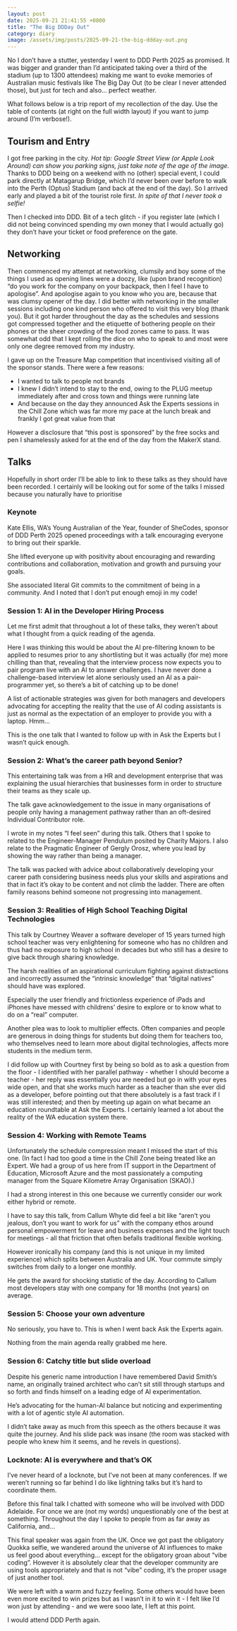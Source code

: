 ```yaml
---
layout: post
date: 2025-09-21 21:41:55 +0800
title: "The Big DDDay Out"
category: diary
image: /assets/img/posts/2025-09-21-the-big-ddday-out.png
---
```


No I don’t have a stutter, yesterday I went to DDD Perth 2025 as promised. It was bigger and grander than I’d anticipated taking over a third of the stadium (up to 1300 attendees) making me want to evoke memories of Australian music festivals like The Big Day Out (to be clear I never attended those), but just for tech and also… perfect weather.  
  
What follows below is a trip report of my recollection of the day. Use the table of contents (at right on the full width layout) if you want to jump around (I’m verbose!).  
  
## Tourism and Entry  
I got free parking in the city. *Hot tip: Google Street View (or Apple Look Around) can show you parking signs, just take note of the age of the image.* Thanks to DDD being on a weekend with no (other) special event, I could park directly at Matagarup Bridge, which I’d never been over before to walk into the Perth (Optus) Stadium (and back at the end of the day). So I arrived early and played a bit of the tourist role first. *In spite of that I never took a selfie!*  
  
Then I checked into DDD. Bit of a tech glitch - if you register late (which I did not being convinced spending my own money that I would actually go) they don’t have your ticket or food preference on the gate.  
  
## Networking  
Then commenced my attempt at networking, clumsily and boy some of the things I used as opening lines were a doozy, like (upon brand recognition) “do you work for the company on your backpack, then I feel I have to apologise”. And apologise again to you know who you are, because that was clumsy opener of the day. I did better with networking in the smaller sessions including one kind person who offered to visit this very blog (thank you). But it got harder throughout the day as the schedules and sessions got compressed together and the etiquette of bothering people on their phones or the sheer crowding of the food zones came to pass. It was somewhat odd that I kept rolling the dice on who to speak to and most were only one degree removed from my industry.  
  
I gave up on the Treasure Map competition that incentivised visiting all of the sponsor stands. There were a few reasons:  
* I wanted to talk to people not brands  
* I knew I didn’t intend to stay to the end, owing to the PLUG meetup immediately after and cross town and things were running late  
* And because on the day they announced Ask the Experts sessions in the Chill Zone which was far more my pace at the lunch break and frankly I got great value from that  
  
However a disclosure that “this post is sponsored” by the free socks and pen I shamelessly asked for at the end of the day from the MakerX stand.  
  
## Talks  
Hopefully in short order I’ll be able to link to these talks as they should have been recorded. I certainly will be looking out for some of the talks I missed because you naturally have to prioritise  
  
### Keynote  
Kate Ellis, WA’s Young Australian of the Year, founder of SheCodes, sponsor of DDD Perth 2025 opened proceedings with a talk encouraging everyone to bring out their sparkle.  
  
She lifted everyone up with positivity about encouraging and rewarding contributions and collaboration, motivation and growth and pursuing your goals.  
  
She associated literal Git commits to the commitment of being in a community. And I noted that I don’t put enough emoji in my code!  
  
### Session 1: AI in the Developer Hiring Process  
Let me first admit that throughout a lot of these talks, they weren’t about what I thought from a quick reading of the agenda.  
  
Here I was thinking this would be about the AI pre-filtering known to be applied to resumes prior to any shortlisting but it was actually (for me) more chilling than that, revealing that the interview process now expects you to pair program live with an AI to answer challenges. I have never done a challenge-based interview let alone seriously used an AI as a pair-programmer yet, so there’s a bit of catching up to be done!  
  
A list of actionable strategies was given for both managers and developers advocating for accepting the reality that the use of AI coding assistants is just as normal as the expectation of an employer to provide you with a laptop. Hmm…  
  
This is the one talk that I wanted to follow up with in Ask the Experts but I wasn’t quick enough.  
  
### Session 2: What’s the career path beyond Senior?  
This entertaining talk was from a HR and development enterprise that was explaining the usual hierarchies that businesses form in order to structure their teams as they scale up.  
  
The talk gave acknowledgement to the issue in many organisations of people only having a management pathway rather than an oft-desired Individual Contributor role.  
  
I wrote in my notes “I feel seen” during this talk. Others that I spoke to related to the Engineer-Manager Pendulum posited by Charity Majors. I also relate to the Pragmatic Engineer of Gergly Orosz, where you lead by showing the way rather than being a manager.  
  
The talk was packed with advice about collaboratively developing your career path considering business needs plus your skills and aspirations and that in fact it’s okay to be content and not climb the ladder. There are often family reasons behind someone not progressing into management.  
  
### Session 3: Realities of High School Teaching Digital Technologies  
  
This talk by Courtney Weaver a software developer of 15 years turned high school teacher was very enlightening for someone who has no children and thus had no exposure to high school in decades but who still has a desire to give back through sharing knowledge.  
  
The harsh realities of an aspirational curriculum fighting against distractions and incorrectly assumed the “intrinsic knowledge” that “digital natives” should have was explored.  
  
Especially the user friendly and frictionless experience of iPads and iPhones have messed with childrens’ desire to explore or to know what to do on a “real” computer.  
  
Another plea was to look to multiplier effects. Often companies and people are generous in doing things for students but doing them for teachers too, who themselves need to learn more about digital technologies, affects more students in the medium term.  
  
I did follow up with Courtney first by being so bold as to ask a question from the floor - I identified with her parallel pathway - whether I should become a teacher - her reply was essentially you are needed but go in with your eyes wide open, and that she works much harder as a teacher than she ever did as a developer, before pointing out that there absolutely is a fast track if I was still interested; and then by meeting up again on what became an education roundtable at Ask the Experts. I certainly learned a lot about the reality of the WA education system there.  
  
### Session 4: Working with Remote Teams  
Unfortunately the schedule compression meant I missed the start of this one. (In fact I had too good a time in the Chill Zone being treated like an Expert. We had a group of us here from IT support in the Department of Education, Microsoft Azure and the most passionately a computing manager from the Square Kilometre Array Organisation (SKAO).)  
  
I had a strong interest in this one because we currently consider our work either hybrid or remote.  
  
I have to say this talk, from Callum Whyte did feel a bit like “aren’t you jealous, don’t you want to work for us” with the company ethos around personal empowerment for leave and business expenses and the light touch for meetings - all that friction that often befalls traditional flexible working.  
  
However ironically his company (and this is not unique in my limited experience) which splits between Australia and UK. Your commute simply switches from daily to a longer one monthly.  
  
He gets the award for shocking statistic of the day. According to Callum most developers stay with one company for 18 months (not years) on average.  
  
### Session 5: Choose your own adventure  
No seriously, you have to. This is when I went back Ask the Experts again.  
  
Nothing from the main agenda really grabbed me here.  
  
### Session 6: Catchy title but slide overload  
Despite his generic name introduction I have remembered David Smith’s name, an originally trained architect who can’t sit still through startups and so forth and finds himself on a leading edge of AI experimentation.  
  
He’s advocating for the human-AI balance but noticing and experimenting with a lot of agentic style AI automation.   
  
I didn’t take away as much from this speech as the others because it was quite the journey. And his slide pack was insane (the room was stacked with people who knew him it seems, and he revels in questions).  
  
### Locknote: AI is everywhere and that’s OK  
I’ve never heard of a locknote, but I’ve not been at many conferences. If we weren’t running so far behind I do like lightning talks but it’s hard to coordinate them.  
  
Before this final talk I chatted with someone who will be involved with DDD Adelaide. For once we are (not my words) unquestionably one of the best at something. Throughout the day I spoke to people from as far away as California, and…  
  
This final speaker was again from the UK. Once we got past the obligatory Quokka selfie, we wandered around the universe of AI influences to make us feel good about everything… except for the obligatory groan about “vibe coding”. However it is absolutely clear that the developer community are using tools appropriately and that is not “vibe” coding, it’s the proper usage of just another tool.  
  
We were left with a warm and fuzzy feeling. Some others would have been even more excited to win prizes but as I wasn’t in it to win it - I felt like I’d won just by attending - and we were sooo late, I left at this point.  
  
I would attend DDD Perth again.  